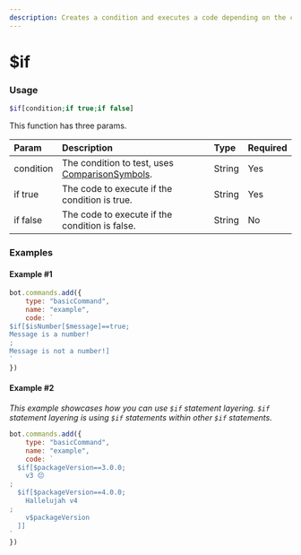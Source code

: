 ```yaml
---
description: Creates a condition and executes a code depending on the condition.
---
```

# $if

### Usage
```php
$if[condition;if true;if false]
```

This function has three params.

| Param | Description | Type | Required |
| :--- | :--- | :--- | :--- |
| condition | The condition to test, uses [ComparisonSymbols](/src/typedefs/comparisonsymbols.md). | String | Yes |
| if true | The code to execute if the condition is true. | String | Yes
| if false | The code to execute if the condition is false. | String | No

### Examples
#### Example #1
```javascript
bot.commands.add({
    type: "basicCommand",
    name: "example",
    code: `
$if[$isNumber[$message]==true;
Message is a number!
;
Message is not a number!]
`
})
```

#### Example #2
*This example showcases how you can use `$if` statement layering. `$if` statement layering is using `$if` statements within other `$if` statements.*
```javascript
bot.commands.add({
    type: "basicCommand",
    name: "example",
    code: `
  $if[$packageVersion==3.0.0;
    v3 😔
;
  $if[$packageVersion==4.0.0;
    Hallelujah v4
;
    v$packageVersion
  ]] 
`
})
```
